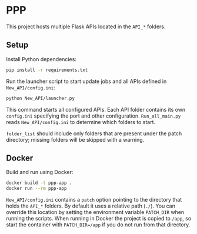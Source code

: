 # PPP

This project hosts multiple Flask APIs located in the `API_*` folders.

## Setup

Install Python dependencies:

```bash
pip install -r requirements.txt
```

Run the launcher script to start update jobs and all APIs defined in `New_API/config.ini`:

```bash
python New_API/launcher.py
```
This command starts all configured APIs.
Each API folder contains its own `config.ini` specifying the port and other configuration. `Run_all_main.py` reads `New_API/config.ini` to determine which folders to start.

`folder_list` should include only folders that are present under the patch directory; missing folders will be skipped with a warning.

## Docker

Build and run using Docker:

```bash
docker build -t ppp-app .
docker run --rm ppp-app
```

`New_API/config.ini` contains a `patch` option pointing to the directory that
holds the `API_*` folders. By default it uses a relative path (`./`). You can
override this location by setting the environment variable `PATCH_DIR` when
running the scripts. When running in Docker the project is copied to `/app`, so
start the container with `PATCH_DIR=/app` if you do not run from that directory.
